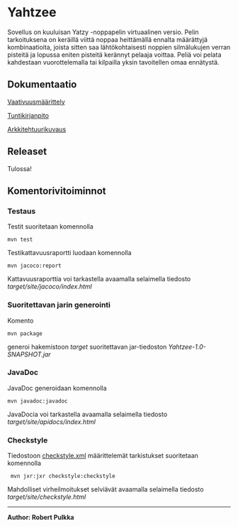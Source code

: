 <h1>Yahtzee</h1>

Sovellus on kuuluisan Yatzy -noppapelin virtuaalinen versio. Pelin tarkoituksena on keräillä viittä noppaa 
heittämällä ennalta määrättyjä kombinaatioita, joista sitten saa lähtökohtaisesti noppien silmälukujen verran
pisteitä ja lopussa eniten pisteitä kerännyt pelaaja voittaa. Peliä voi pelata kahdestaan vuorottelemalla tai
kilpailla yksin tavoitellen omaa ennätystä.

<h2>Dokumentaatio</h2>

[Vaativuusmäärittely](https://github.com/rpulkka/otm-harjoitustyo/blob/master/dokumentaatio/vaativuusmaarittely.md)

[Tuntikirjanpito](https://github.com/rpulkka/otm-harjoitustyo/blob/master/dokumentaatio/tuntikirjanpito.md)

[Arkkitehtuurikuvaus](https://github.com/rpulkka/otm-harjoitustyo/blob/master/dokumentaatio/arkkitehtuuri.md)


<h2>Releaset</h2>

Tulossa!

<h2>Komentorivitoiminnot</h2>

### Testaus

Testit suoritetaan komennolla

```
mvn test
```

Testikattavuusraportti luodaan komennolla

```
mvn jacoco:report
```

Kattavuusraporttia voi tarkastella avaamalla selaimella tiedosto _target/site/jacoco/index.html_

### Suoritettavan jarin generointi

Komento

```
mvn package
```

generoi hakemistoon _target_ suoritettavan jar-tiedoston _Yahtzee-1.0-SNAPSHOT.jar_

### JavaDoc

JavaDoc generoidaan komennolla

```
mvn javadoc:javadoc
```

JavaDocia voi tarkastella avaamalla selaimella tiedosto _target/site/apidocs/index.html_

### Checkstyle

Tiedostoon [checkstyle.xml](https://github.com/mluukkai/OtmTodoApp/blob/master/checkstyle.xml) määrittelemät tarkistukset suoritetaan komennolla

```
 mvn jxr:jxr checkstyle:checkstyle
```

Mahdolliset virheilmoitukset selviävät avaamalla selaimella tiedosto _target/site/checkstyle.html_

---

**Author: Robert Pulkka**

